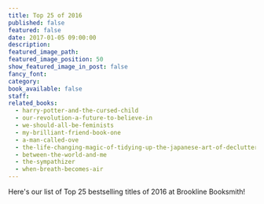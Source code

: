 ```yaml
---
title: Top 25 of 2016
published: false
featured: false
date: 2017-01-05 09:00:00
description:
featured_image_path:
featured_image_position: 50
show_featured_image_in_post: false
fancy_font:
category:
book_available: false
staff:
related_books:
  - harry-potter-and-the-cursed-child
  - our-revolution-a-future-to-believe-in
  - we-should-all-be-feminists
  - my-brilliant-friend-book-one
  - a-man-called-ove
  - the-life-changing-magic-of-tidying-up-the-japanese-art-of-decluttering-and-organizing
  - between-the-world-and-me
  - the-sympathizer
  - when-breath-becomes-air
---
```



Here's our list of Top 25 bestselling titles of 2016 at Brookline Booksmith!